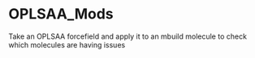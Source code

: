 # OPLSAA_Mods
Take an OPLSAA forcefield and apply it to an mbuild molecule to check which molecules are having issues
